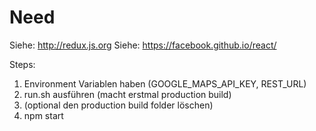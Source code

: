 # Need

Siehe: http://redux.js.org
Siehe: https://facebook.github.io/react/

Steps:

1. Environment Variablen haben (GOOGLE_MAPS_API_KEY, REST_URL)
1. run.sh ausführen (macht erstmal production build)
1. (optional den production build folder löschen)
1. npm start
